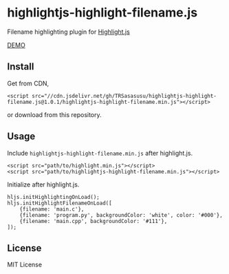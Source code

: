 # highlightjs-highlight-filename.js
Filename highlighting plugin for [Highlight.js](https://highlightjs.org/)

[DEMO](https://trsasasusu.github.io/highlightjs-highlight-filename.js/)

## Install

Get from CDN,

```
<script src="//cdn.jsdelivr.net/gh/TRSasasusu/highlightjs-highlight-filename.js@1.0.1/highlightjs-highlight-filename.min.js"></script>
```

or download from this repository.

## Usage

Include `highlightjs-highlight-filename.min.js` after highlight.js.

```
<script src="path/to/highlight.min.js"></script>
<script src="path/to/highlightjs-highlight-filename.min.js"></script>
```

Initialize after highlight.js.

```
hljs.initHighlightingOnLoad();
hljs.initHighlightFilenameOnLoad([
    {filename: 'main.c'},
    {filename: 'program.py', backgroundColor: 'white', color: '#000'},
    {filename: 'main.cpp', backgroundColor: '#111'},
]);
```

## License

MIT License
